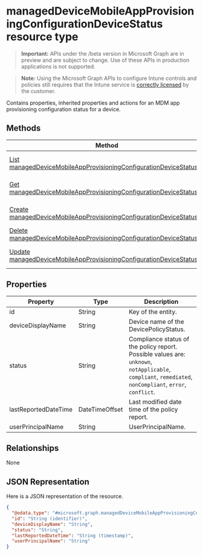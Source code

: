 ﻿# managedDeviceMobileAppProvisioningConfigurationDeviceStatus resource type

> **Important:** APIs under the /beta version in Microsoft Graph are in preview and are subject to change. Use of these APIs in production applications is not supported.

> **Note:** Using the Microsoft Graph APIs to configure Intune controls and policies still requires that the Intune service is [correctly licensed](https://go.microsoft.com/fwlink/?linkid=839381) by the customer.

Contains properties, inherited properties and actions for an MDM app provisioning configuration status for a device.
## Methods
|Method|Return Type|Description|
|---|---|---|
|[List managedDeviceMobileAppProvisioningConfigurationDeviceStatuses](../api/intune_apps_manageddevicemobileappprovisioningconfigurationdevicestatus_list.md)|[managedDeviceMobileAppProvisioningConfigurationDeviceStatus](../resources/intune_apps_manageddevicemobileappprovisioningconfigurationdevicestatus.md) collection|List properties and relationships of the [managedDeviceMobileAppProvisioningConfigurationDeviceStatus](../resources/intune_apps_manageddevicemobileappprovisioningconfigurationdevicestatus.md) objects.|
|[Get managedDeviceMobileAppProvisioningConfigurationDeviceStatus](../api/intune_apps_manageddevicemobileappprovisioningconfigurationdevicestatus_get.md)|[managedDeviceMobileAppProvisioningConfigurationDeviceStatus](../resources/intune_apps_manageddevicemobileappprovisioningconfigurationdevicestatus.md)|Read properties and relationships of the [managedDeviceMobileAppProvisioningConfigurationDeviceStatus](../resources/intune_apps_manageddevicemobileappprovisioningconfigurationdevicestatus.md) object.|
|[Create managedDeviceMobileAppProvisioningConfigurationDeviceStatus](../api/intune_apps_manageddevicemobileappprovisioningconfigurationdevicestatus_create.md)|[managedDeviceMobileAppProvisioningConfigurationDeviceStatus](../resources/intune_apps_manageddevicemobileappprovisioningconfigurationdevicestatus.md)|Create a new [managedDeviceMobileAppProvisioningConfigurationDeviceStatus](../resources/intune_apps_manageddevicemobileappprovisioningconfigurationdevicestatus.md) object.|
|[Delete managedDeviceMobileAppProvisioningConfigurationDeviceStatus](../api/intune_apps_manageddevicemobileappprovisioningconfigurationdevicestatus_delete.md)|None|Deletes a [managedDeviceMobileAppProvisioningConfigurationDeviceStatus](../resources/intune_apps_manageddevicemobileappprovisioningconfigurationdevicestatus.md).|
|[Update managedDeviceMobileAppProvisioningConfigurationDeviceStatus](../api/intune_apps_manageddevicemobileappprovisioningconfigurationdevicestatus_update.md)|[managedDeviceMobileAppProvisioningConfigurationDeviceStatus](../resources/intune_apps_manageddevicemobileappprovisioningconfigurationdevicestatus.md)|Update the properties of a [managedDeviceMobileAppProvisioningConfigurationDeviceStatus](../resources/intune_apps_manageddevicemobileappprovisioningconfigurationdevicestatus.md) object.|

## Properties
|Property|Type|Description|
|---|---|---|
|id|String|Key of the entity.|
|deviceDisplayName|String|Device name of the DevicePolicyStatus.|
|status|String|Compliance status of the policy report. Possible values are: `unknown`, `notApplicable`, `compliant`, `remediated`, `nonCompliant`, `error`, `conflict`.|
|lastReportedDateTime|DateTimeOffset|Last modified date time of the policy report.|
|userPrincipalName|String|UserPrincipalName.|

## Relationships
None
## JSON Representation
Here is a JSON representation of the resource.
<!-- {
  "blockType": "resource",
  "keyProperty": "id",
  "@odata.type": "microsoft.graph.managedDeviceMobileAppProvisioningConfigurationDeviceStatus"
}
-->
```json
{
  "@odata.type": "#microsoft.graph.managedDeviceMobileAppProvisioningConfigurationDeviceStatus",
  "id": "String (identifier)",
  "deviceDisplayName": "String",
  "status": "String",
  "lastReportedDateTime": "String (timestamp)",
  "userPrincipalName": "String"
}
```



